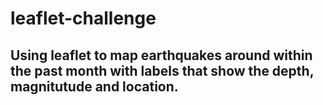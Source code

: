 # leaflet-challenge


## Using leaflet to map earthquakes around within the past month with labels that show the depth, magnitutude and location. 
